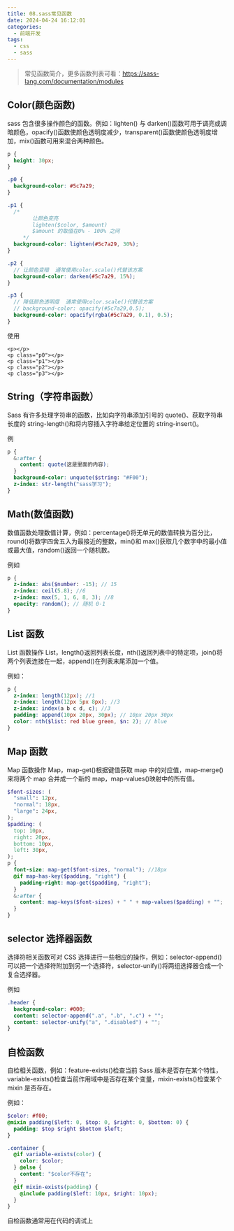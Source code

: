 ```yaml
---
title: 08.sass常见函数
date: 2024-04-24 16:12:01
categories:
  - 前端开发
tags:
  - css
  - sass
---
```


> 常见函数简介，更多函数列表可看：https://sass-lang.com/documentation/modules

## Color(颜色函数)

sass 包含很多操作颜色的函数。例如：lighten() 与 darken()函数可用于调亮或调暗颜色，opacify()函数使颜色透明度减少，transparent()函数使颜色透明度增加，mix()函数可用来混合两种颜色。

```scss
p {
  height: 30px;
}

.p0 {
  background-color: #5c7a29;
}

.p1 {
  /* 
        让颜色变亮
        lighten($color, $amount)
        $amount 的取值在0% - 100% 之间
     */
  background-color: lighten(#5c7a29, 30%);
}

.p2 {
  // 让颜色变暗  通常使用color.scale()代替该方案
  background-color: darken(#5c7a29, 15%);
}

.p3 {
  // 降低颜色透明度  通常使用color.scale()代替该方案
  // background-color: opacify(#5c7a29,0.5);
  background-color: opacify(rgba(#5c7a29, 0.1), 0.5);
}
```

使用

```
<p></p>
<p class="p0"></p>
<p class="p1"></p>
<p class="p2"></p>
<p class="p3"></p>
```

## String（字符串函数）

Sass 有许多处理字符串的函数，比如向字符串添加引号的 quote()、获取字符串长度的 string-length()和将内容插入字符串给定位置的 string-insert()。

例

```scss
p {
  &:after {
    content: quote(这是里面的内容);
  }
  background-color: unquote($string: "#F00");
  z-index: str-length("sass学习");
}
```

## Math(数值函数)

数值函数处理数值计算，例如：percentage()将无单元的数值转换为百分比，round()将数字四舍五入为最接近的整数，min()和 max()获取几个数字中的最小值或最大值，random()返回一个随机数。

例如

```scss
p {
  z-index: abs($number: -15); // 15
  z-index: ceil(5.8); //6
  z-index: max(5, 1, 6, 8, 3); //8
  opacity: random(); // 随机 0-1
}
```

## List 函数

List 函数操作 List，length()返回列表长度，nth()返回列表中的特定项，join()将两个列表连接在一起，append()在列表末尾添加一个值。

例如：

```scss
p {
  z-index: length(12px); //1
  z-index: length(12px 5px 8px); //3
  z-index: index(a b c d, c); //3
  padding: append(10px 20px, 30px); // 10px 20px 30px
  color: nth($list: red blue green, $n: 2); // blue
}
```

## Map 函数

Map 函数操作 Map，map-get()根据键值获取 map 中的对应值，map-merge()来将两个 map 合并成一个新的 map，map-values()映射中的所有值。

```scss
$font-sizes: (
  "small": 12px,
  "normal": 18px,
  "large": 24px,
);
$padding: (
  top: 10px,
  right: 20px,
  bottom: 10px,
  left: 30px,
);
p {
  font-size: map-get($font-sizes, "normal"); //18px
  @if map-has-key($padding, "right") {
    padding-right: map-get($padding, "right");
  }
  &:after {
    content: map-keys($font-sizes) + " " + map-values($padding) + "";
  }
}
```

## selector 选择器函数

 选择符相关函数可对 CSS 选择进行一些相应的操作，例如：selector-append()可以把一个选择符附加到另一个选择符，selector-unify()将两组选择器合成一个复合选择器。

例如

```scss
.header {
  background-color: #000;
  content: selector-append(".a", ".b", ".c") + "";
  content: selector-unify("a", ".disabled") + "";
}
```

## 自检函数

 自检相关函数，例如：feature-exists()检查当前 Sass 版本是否存在某个特性，variable-exists()检查当前作用域中是否存在某个变量，mixin-exists()检查某个 mixin 是否存在。

例如：

```scss
$color: #f00;
@mixin padding($left: 0, $top: 0, $right: 0, $bottom: 0) {
  padding: $top $right $bottom $left;
}

.container {
  @if variable-exists(color) {
    color: $color;
  } @else {
    content: "$color不存在";
  }
  @if mixin-exists(padding) {
    @include padding($left: 10px, $right: 10px);
  }
}
```

自检函数通常用在代码的调试上

